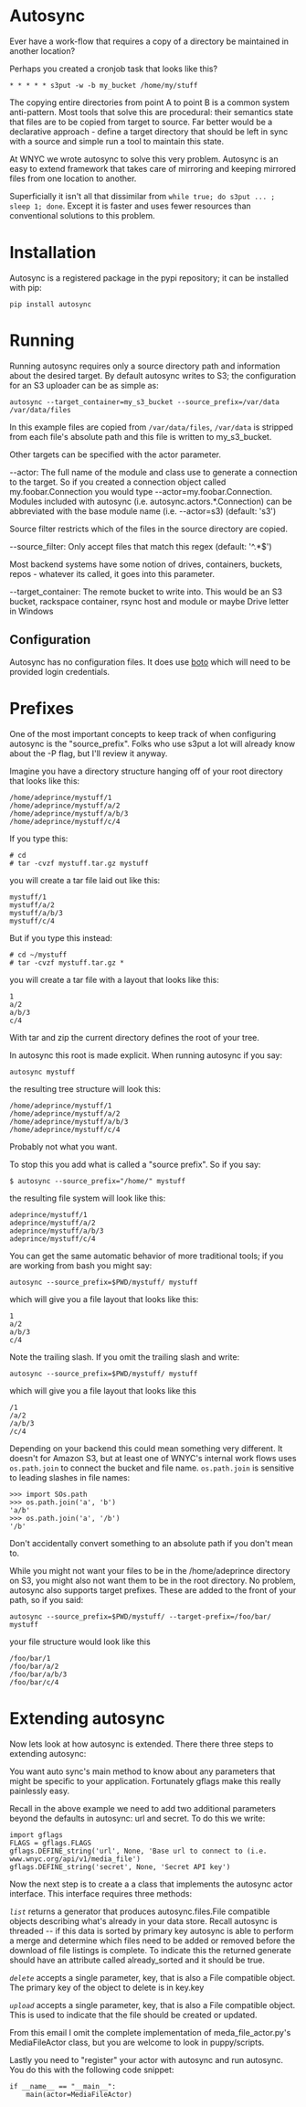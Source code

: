 Autosync
========

Ever have a work-flow that requires a copy of a directory be maintained
in another location?  

Perhaps you created a cronjob task that looks like
this?

    * * * * * s3put -w -b my_bucket /home/my/stuff

The copying entire directories from point A to point B is a common
system anti-pattern.  Most tools that solve this are procedural: their
semantics state that files are to be copied from target to source.
Far better would be a declarative approach - define a target directory
that should be left in sync with a source and simple run a tool to
maintain this state.

At WNYC we wrote autosync to solve this very problem.  Autosync is an
easy to extend framework that takes care of mirroring and keeping
mirrored files from one location to another.

Superficially it isn't all that dissimilar from `while true; do s3put
... ; sleep 1; done`.  Except it is faster and uses fewer resources
than conventional solutions to this problem.


Installation
============

Autosync is a registered package in the pypi repository; it can be installed with pip:

    pip install autosync

Running
=======

Running autosync requires only a source directory path and information
about the desired target.  By default autosync writes to S3; the
configuration for an S3 uploader can be as simple as:

    autosync --target_container=my_s3_bucket --source_prefix=/var/data /var/data/files

In this example files are copied from `/var/data/files`, `/var/data`
is stripped from each file's absolute path and this file is written to
my_s3_bucket.

Other targets can be specified with the actor parameter.

 --actor: The full name of the module and class use to generate a
   connection to the target. So if you created a connection object
   called my.foobar.Connection you would type
   --actor=my.foobar.Connection. Modules included with autosync
   (i.e. autosync.actors.*.Connection) can be abbreviated with the
   base module name (i.e. --actor=s3) (default: 's3')

Source filter restricts which of the files in the source directory are copied.

 --source_filter: Only accept files that match this regex (default:
   '^.*$')

Most backend systems have some notion of drives, containers, buckets,
repos - whatever its called, it goes into this parameter.

 --target_container: The remote bucket to write into. This would be an
    S3 bucket, rackspace container, rsync host and module or maybe
    Drive letter in Windows


Configuration
-------------

Autosync has no configuration files.  It does use
[boto](https://github.com/boto/boto) which will need to be provided
login credentials.

Prefixes
============

One of the most important concepts to keep track of when configuring
autosync is the "source_prefix".  Folks who use s3put a lot will
already know about the -P flag, but I'll review it anyway.

Imagine you have a directory structure hanging off of your root
directory that looks like this:

    /home/adeprince/mystuff/1
    /home/adeprince/mystuff/a/2
    /home/adeprince/mystuff/a/b/3
    /home/adeprince/mystuff/c/4

If you type this:

    # cd 
    # tar -cvzf mystuff.tar.gz mystuff

you will create a tar file laid out like this:

    mystuff/1
    mystuff/a/2
    mystuff/a/b/3
    mystuff/c/4

But if you type this instead:

    # cd ~/mystuff
    # tar -cvzf mystuff.tar.gz * 

you will create a tar file with a layout that looks like this:

    1
    a/2
    a/b/3
    c/4

With tar and zip the current directory defines the root of your tree.

In autosync this root is made explicit.  When running autosync if you say:

    autosync mystuff

the resulting tree structure will look this:

    /home/adeprince/mystuff/1
    /home/adeprince/mystuff/a/2
    /home/adeprince/mystuff/a/b/3
    /home/adeprince/mystuff/c/4

Probably not what you want.

To stop this you add what is called a "source prefix".   So if you say:

    $ autosync --source_prefix="/home/" mystuff

the resulting file system will look like this:

    adeprince/mystuff/1
    adeprince/mystuff/a/2
    adeprince/mystuff/a/b/3
    adeprince/mystuff/c/4

You can get the same automatic behavior of more traditional tools; if
you are working from bash you might say:

    autosync --source_prefix=$PWD/mystuff/ mystuff

which will give you a file layout that looks like this:

    1
    a/2
    a/b/3
    c/4

Note the trailing slash.  If you omit the trailing slash and write:

    autosync --source_prefix=$PWD/mystuff/ mystuff

which will give you a file layout that looks like this

    /1
    /a/2
    /a/b/3
    /c/4

Depending on your backend this could mean something very different.
It doesn't for Amazon S3, but at least one of WNYC's internal
work flows uses `os.path.join` to connect the bucket and file name.
`os.path.join` is sensitive to leading slashes in file names:

    >>> import SOs.path
    >>> os.path.join('a', 'b') 
    'a/b'
    >>> os.path.join('a', '/b') 
    '/b'

Don't accidentally convert something to an absolute path if you don't
mean to.

While you might not want your files to be in the /home/adeprince
directory on S3, you might also not want them to be in the root
directory.  No problem, autosync also supports target prefixes.  These
are added to the front of your path, so if you said:

    autosync --source_prefix=$PWD/mystuff/ --target-prefix=/foo/bar/ mystuff

your file structure would look like this

    /foo/bar/1
    /foo/bar/a/2
    /foo/bar/a/b/3
    /foo/bar/c/4


Extending autosync
==================

Now lets look at how autosync is extended.  There there three steps to
extending autosync:

You want auto sync's main method to know about any parameters that
might be specific to your application.  Fortunately gflags make this
really painlessly easy.

Recall in the above example we need to add two additional parameters
beyond the defaults in autosync: url and secret.  To do this we write:

    import gflags
    FLAGS = gflags.FLAGS
    gflags.DEFINE_string('url', None, 'Base url to connect to (i.e. www.wnyc.org/api/v1/media_file')
    gflags.DEFINE_string('secret', None, 'Secret API key')

Now the next step is to create a a class that implements the autosync
actor interface.  This interface requires three methods:

*`list`* returns a generator that produces autosync.files.File compatible
objects describing what's already in your data store.  Recall autosync
is threaded -- if this data is sorted by primary key autosync is able
to perform a merge and determine which files need to be added or
removed before the download of file listings is complete.  To indicate
this the returned generate should have an attribute called
already_sorted and it should be true.

*`delete`* accepts a single parameter, key, that is also a File compatible
object.  The primary key of the object to delete is in key.key

*`upload`* accepts a single parameter, key, that is also a File compatible
object.  This is used to indicate that the file should be created or
updated.

From this email I omit the complete implementation of
meda_file_actor.py's MediaFileActor class, but you are welcome to look
in puppy/scripts.

Lastly you need to "register" your actor with autosync and run
autosync.  You do this with the following code snippet:

    if __name__ == "__main__":
        main(actor=MediaFileActor)


